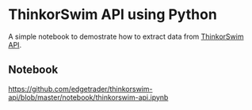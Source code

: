 # ThinkorSwim API using Python

A simple notebook to demostrate how to extract data from [ThinkorSwim API](https://developer.tdameritrade.com/apis).

## Notebook
https://github.com/edgetrader/thinkorswim-api/blob/master/notebook/thinkorswim-api.ipynb



